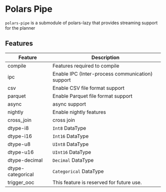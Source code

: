 # Polars Pipe

`polars-pipe` is a submodule of polars-lazy that provides streaming support for the planner

## Features

| Feature           | Description                                      |
| ----------------- | ------------------------------------------------ |
| compile           | Features required to compile                     |
| ipc               | Enable IPC (Inter-process communication) support |
| csv               | Enable CSV file format support                   |
| parquet           | Enable Parquet file format support               |
| async             | async support                                    |
| nightly           | Enable nightly features                          |
| cross_join        | cross join                                       |
| dtype-i8          | `Int8` DataType                                  |
| dtype-i16         | `Int16` DataType                                 |
| dtype-u8          | `UInt8` DataType                                 |
| dtype-u16         | `UInt16` DataType                                |
| dtype-decimal     | `Decimal` DataType                               |
| dtype-categorical | `Categorical` DataType                           |
| trigger_ooc       | This feature is reserved for future use.         |
